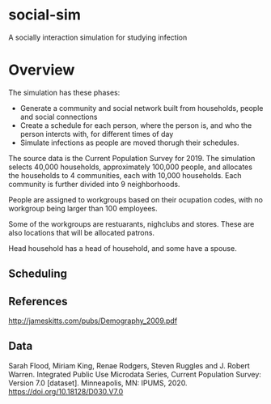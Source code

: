 # social-sim
A socially interaction simulation for studying infection


# Overview

The simulation has these phases:

* Generate a community and social network built from households, people and social connections
* Create a schedule for each person, where the person is, and who the person intercts with, for different times of day
* Simulate infections as people are moved thorugh their schedules. 

The source data is the Current Population Survey for 2019. The simulation selects 40,000 households, approximately 100,000 people, and allocates the households to 4 communities, each with 10,000 households. Each community is further divided into 9 neighborhoods. 

People are assigned to workgroups based on their ocupation codes, with no workgroup being larger than 100 employees. 

Some of the workgroups are restuarants, nighclubs and stores. These are also locations that will be allocated patrons. 

Head household has a head of household, and some have a spouse. 


## Scheduling


## References 

http://jameskitts.com/pubs/Demography_2009.pdf



## Data

Sarah Flood, Miriam King, Renae Rodgers, Steven Ruggles and J. Robert Warren. Integrated Public Use Microdata Series, Current Population Survey: Version 7.0 [dataset]. Minneapolis, MN: IPUMS, 2020. https://doi.org/10.18128/D030.V7.0
